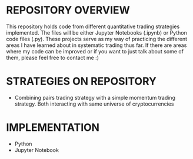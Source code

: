 # REPOSITORY OVERVIEW
This repository holds code from different quantitative trading strategies implemented. The files will be either Jupyter Notebooks (.ipynb) or Python code files (.py). These projects serve as my way of practicing the different areas I have learned about in systematic trading thus far. If there are areas where my code can be improved or if you want to just talk about some of them, please feel free to contact me :)
# STRATEGIES ON REPOSITORY
- Combining pairs trading strategy with a simple momentum trading strategy. Both interacting with same universe of cryptocurrencies
# IMPLEMENTATION
- Python
- Jupyter Notebook
